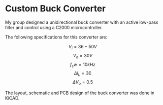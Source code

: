 # Custom Buck Converter 
My group designed a unidirectional buck converter with an active low-pass filter and control using a C2000 microcontroller.

The following specifications for this converter are: 

$$ V_i = 36-50V$$ 
$$ V_o = 30V $$
$$ f_sw = 10kHz$$
$$\Delta I_L = 30%I_L$$
$$\Delta V_o = 0.5%V_o$$

The layout, schematic and PCB design of the buck converter was done in KiCAD. 



